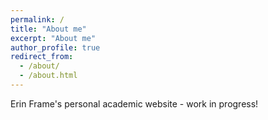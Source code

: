 ```yaml
---
permalink: /
title: "About me"
excerpt: "About me"
author_profile: true
redirect_from: 
  - /about/
  - /about.html
---
```


Erin Frame's personal academic website - work in progress!

